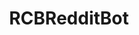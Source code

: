 ---
title: RCBRedditBot
crosslinks:
- node
- javascript
- autotldr
- reactjs
- Frontend
- coding
- compsci
- programming
- rust
- elixir
- Design
- livven
- aureliajs
- typescript
- xkcd
- ProgrammerHumor
- technology
- LearnToCode
- puzzles
- imagemagick
---